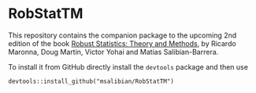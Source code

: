 # RobStatTM

This repository contains the companion package to the upcoming 2nd edition of
the book [Robust Statistics: Theory and Methods](https://www.wiley.com/en-ca/Robust+Statistics%3A+Theory+and+Methods-p-9780470010921), by Ricardo Maronna, Doug Martin, Victor Yohai and Matias Salibian-Barrera.

To install it from GitHub directly install the
`devtools` package and then use
```
devtools::install_github("msalibian/RobStatTM")
```
